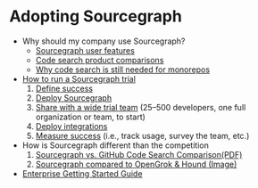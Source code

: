 # Adopting Sourcegraph

- Why should my company use Sourcegraph?
  - [Sourcegraph user features](../getting-started/index.md)
  - [Code search product comparisons](https://about.sourcegraph.com/workflow#other-tools)
  - [Why code search is still needed for monorepos](code_search_in_monorepos.md)
- [How to run a Sourcegraph trial](trial/index.md)
  1. [Define success](trial/index.md#1-define-trial-success)
  1. [Deploy Sourcegraph](trial/index.md#2-deploy-sourcegraph)
  1. [Share with a wide trial team](trial/index.md#3-share-with-the-trial-team) (25–500 developers, one full organization or team, to start)
  1. [Deploy integrations](trial/index.md#4-deploy-integrations)
  1. [Measure success](trial/index.md#5-measure-success) (i.e., track usage, survey the team, etc.)
- How is Sourcegraph different than the competition
  1. [Sourcegraph vs. GitHub Code Search Comparison(PDF)](https://storage.googleapis.com/sourcegraph-assets/docs/PDFs/Sourcegraph%20vs%20GitHub%20Code%20Search.pdf)
  1. [Sourcegraph compared to OpenGrok & Hound (Image)](https://storage.googleapis.com/sourcegraph-assets/docs/images/adopt/Code%20Search%20%26%20Intelligence%20Comparison%20-%20OpenGrok%20and%20Hound.png)
- [Enterprise Getting Started Guide](./enterprise_getting_started_guide.md)
